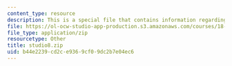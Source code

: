 ```yaml
---
content_type: resource
description: This is a special file that contains information regarding studio 8.
file: https://ol-ocw-studio-app-production.s3.amazonaws.com/courses/18-05-introduction-to-probability-and-statistics-spring-2014/b44e2239cd2ce9369cf09dc2b7e04ec6_studio8.zip
file_type: application/zip
resourcetype: Other
title: studio8.zip
uid: b44e2239-cd2c-e936-9cf0-9dc2b7e04ec6
---
```

